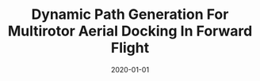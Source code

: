 ---
title: "Dynamic Path Generation For Multirotor Aerial Docking In Forward Flight"
date: 2020-01-01
venue: "59th IEEE Conference on Decision and Control, CDC 2020, Jeju Island, South Korea, December 14-18, 2020"
paperurl: https://doi.org/10.1109/CDC42340.2020.9304189
authors: "Ajay Shankar, Sebastian G Elbaum and Carrick Detweiler"
---